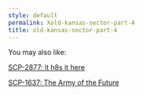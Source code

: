 ```yaml
---
style: default
permalink: Xold-kansas-sector-part-4
title: old-kansas-sector-part-4
---
```

You may also like:

[SCP-2877: it h8s it here](http://scp-wiki.net/scp-2877)

[SCP-1637: The Army of the Future](http://scp-wiki.net/scp-1637)
